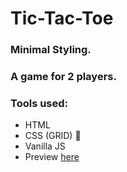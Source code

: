# Tic-Tac-Toe

### Minimal Styling.
### A game for 2 players.

### Tools used: 

* HTML
* CSS (GRID) :black_square_button:
* Vanilla JS
* Preview [here](https://casualc0der.github.io/tic-tac-toe/)
